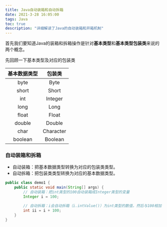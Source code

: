 ```yaml
---
title: Java自动装箱和自动拆箱
date: 2021-3-28 16:05:00
tags: Java
toc: true
description: "详细解读了Java的自动装箱和开箱机制"
---
```




首先我们要知道Java的装箱和拆箱操作是针对**基本类型**和**基本类型包装类**来说的两个概念。

先回顾一下基本类型及对应的包装类

| 基本数据类型 |  包装类   |
| :----------: | :-------: |
|     byte     |   Byte    |
|    short     |   Short   |
|     int      |  Integer  |
|     long     |   Long    |
|    float     |   Float   |
|    double    |  Double   |
|     char     | Character |
|   boolean    |  Boolean  |

### 自动装箱和拆箱

* 自动装箱：把基本数据类型转换为对应的包装类类型。
* 自动拆箱：把包装类类型转换为对应的基本数据类型。

```java
public class demo1 {
    public static void main(String[] args) {
        // 自动装箱：把int类型的100自动装箱成Integer类型的变量
        Integer i = 100;

        // 自动拆箱：i会自动拆箱（i.intValue()）为int类型的数值，然后与100相加
        int ii = i + 100;
    }
}

```

